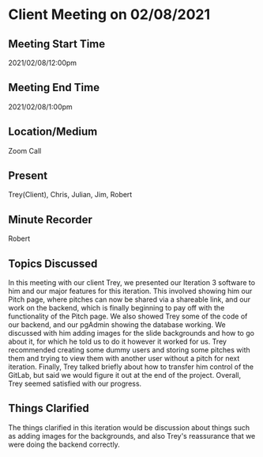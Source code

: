 # Client Meeting on 02/08/2021

## Meeting Start Time

2021/02/08/12:00pm

## Meeting End Time

2021/02/08/1:00pm

## Location/Medium

Zoom Call

## Present

Trey(Client), Chris, Julian, Jim, Robert

## Minute Recorder

Robert

## Topics Discussed

In this meeting with our client Trey, we presented our Iteration 3 software to him and our major features for this iteration. This involved showing him our Pitch page, where pitches
can now be shared via a shareable link, and our work on the backend, which is finally beginning to pay off with the functionality of the Pitch page. We also showed Trey some of the
code of our backend, and our pgAdmin showing the database working. We discussed with him adding images for the slide backgrounds and how to go about it, for which he told us to do
it however it worked for us. Trey recommended creating some dummy users and storing some pitches with them and trying to view them with another user without a pitch for next iteration.
Finally, Trey talked briefly about how to transfer him control of the GitLab, but said we would figure it out at the end of the project. Overall, Trey seemed satisfied with our progress.

## Things Clarified
The things clarified in this iteration would be discussion about things such as adding images for the backgrounds, and also Trey's reassurance that we were doing the backend correctly.
